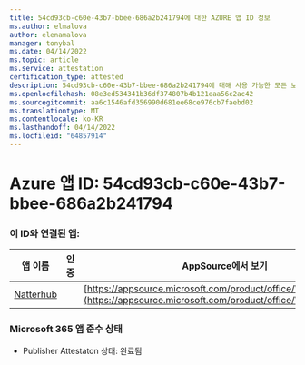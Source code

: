 ```yaml
---
title: 54cd93cb-c60e-43b7-bbee-686a2b241794에 대한 AZURE 앱 ID 정보
ms.author: elmalova
author: elenamalova
manager: tonybal
ms.date: 04/14/2022
ms.topic: article
ms.service: attestation
certification_type: attested
description: 54cd93cb-c60e-43b7-bbee-686a2b241794에 대해 사용 가능한 모든 보안 및 규정 준수 정보입니다.
ms.openlocfilehash: 08e3ed534341b36df374807b4b121eaa56c2ac42
ms.sourcegitcommit: aa6c1546afd356990d681ee68ce976cb7faebd02
ms.translationtype: MT
ms.contentlocale: ko-KR
ms.lasthandoff: 04/14/2022
ms.locfileid: "64857914"
---
```

# <a name="azure-app-id-54cd93cb-c60e-43b7-bbee-686a2b241794"></a>Azure 앱 ID: 54cd93cb-c60e-43b7-bbee-686a2b241794


### <a name="apps-associated-with-this-id"></a>이 ID와 연결된 앱:
| **앱 이름** | **인증** | **AppSource에서 보기** |
|--------------|---------------|-----------------------|
| [Natterhub](../forward/WA200003420.md) |  | [https://appsource.microsoft.com/product/office/WA200003420](https://appsource.microsoft.com/product/office/WA200003420) |

### <a name="microsoft-365-app-compliance-status"></a>Microsoft 365 앱 준수 상태
- Publisher Attestaton 상태: 완료됨
